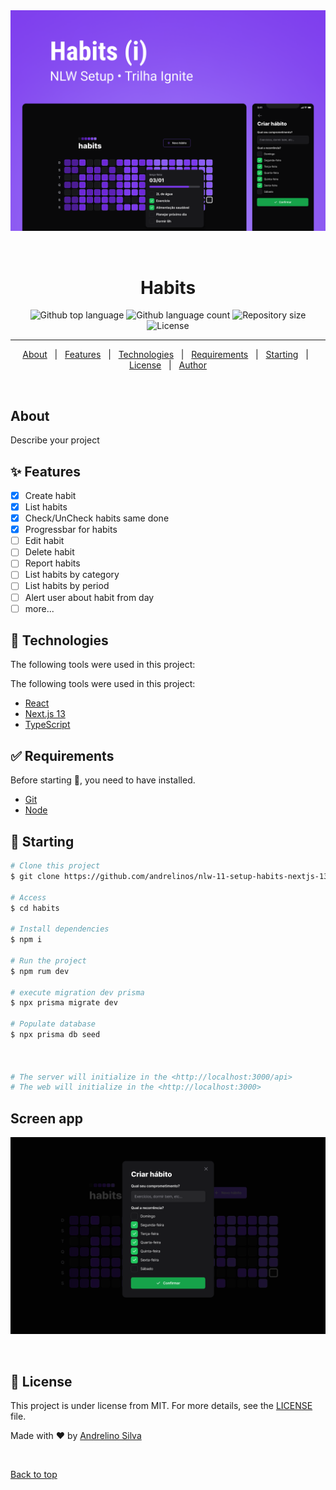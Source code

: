 <div align="center" id="top">
  <img src="./.github/images/cover.png" alt="Nlw 11 Habits" />

  &#xa0;

  <!-- <a href="https://nlw-11-habits.netlify.app">Demo</a> -->
</div>

<h1 align="center">Habits</h1>

<p align="center">
  <img alt="Github top language" src="https://img.shields.io/github/languages/top/andrelinos/nlw-11-setup-habits-nextjs-13?color=56BEB8">

  <img alt="Github language count" src="https://img.shields.io/github/languages/count/andrelinos/nlw-11-setup-habits-nextjs-13?color=56BEB8">

  <img alt="Repository size" src="https://img.shields.io/github/repo-size/andrelinos/nlw-11-setup-habits-nextjs-13?color=56BEB8">

  <img alt="License" src="https://img.shields.io/github/license/andrelinos/nlw-11-setup-habits-nextjs-13?color=56BEB8">

</p>

<hr>

<p align="center">
  <a href="#about">About</a> &#xa0; | &#xa0;
  <a href="#sparkles-features">Features</a> &#xa0; | &#xa0;
  <a href="#rocket-technologies">Technologies</a> &#xa0; | &#xa0;
  <a href="#white_check_mark-requirements">Requirements</a> &#xa0; | &#xa0;
  <a href="#checkered_flag-starting">Starting</a> &#xa0; | &#xa0;
  <a href="#memo-license">License</a> &#xa0; | &#xa0;
  <a href="https://github.com/andrelinos" target="_blank">Author</a>
</p>

<br>

## About ##

Describe your project

## :sparkles: Features ##

- [x] Create habit
- [x] List habits
- [x] Check/UnCheck habits same done
- [x] Progressbar for habits
- [ ] Edit habit
- [ ] Delete habit
- [ ] Report habits
- [ ] List habits by category
- [ ] List habits by period
- [ ] Alert user about habit from day
- [ ] more...

## :rocket: Technologies ##

The following tools were used in this project:

The following tools were used in this project:

- [React](https://pt-br.reactjs.org/)
- [Next.js 13](https://nextjs.org/)
- [TypeScript](https://www.typescriptlang.org/)

## :white_check_mark: Requirements ##

Before starting :checkered_flag:, you need to have installed.

- [Git](https://git-scm.com)
- [Node](https://nodejs.org/en/)

## :checkered_flag: Starting ##

```bash
# Clone this project
$ git clone https://github.com/andrelinos/nlw-11-setup-habits-nextjs-13 habits

# Access
$ cd habits

# Install dependencies
$ npm i 

# Run the project
$ npm rum dev 

# execute migration dev prisma
$ npx prisma migrate dev

# Populate database
$ npx prisma db seed



# The server will initialize in the <http://localhost:3000/api>
# The web will initialize in the <http://localhost:3000>

```

## Screen app

<div align="center" id="web">
  <img src="./.github/images/web.png" alt="Nlw 11 Habits" />

  &#xa0;

  <!-- <a href="https://nlw-11-habits.netlify.app">Demo</a> -->
</div>

## :memo: License ##

This project is under license from MIT. For more details, see the [LICENSE](LICENSE.md) file.

Made with :heart: by <a href="https://github.com/andrelinos" target="_blank">Andrelino Silva</a>

&#xa0;

<a href="#top">Back to top</a>
